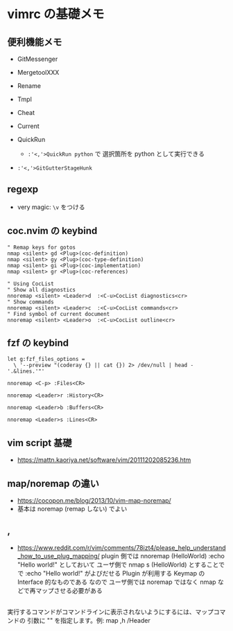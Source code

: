 # vimrc の基礎メモ

## 便利機能メモ

* GitMessenger
* MergetoolXXX
* Rename
* Tmpl
* Cheat
* Current
* QuickRun
  * ``:'<,'>QuickRun python`` で 選択箇所を python として実行できる

* ``:'<,'>GitGutterStageHunk``

## regexp

* very magic: `\v` をつける

## coc.nvim の keybind
``````
" Remap keys for gotos
nmap <silent> gd <Plug>(coc-definition)
nmap <silent> gy <Plug>(coc-type-definition)
nmap <silent> gi <Plug>(coc-implementation)
nmap <silent> gr <Plug>(coc-references)

" Using CocList
" Show all diagnostics
nnoremap <silent> <Leader>d  :<C-u>CocList diagnostics<cr>
" Show commands
nnoremap <silent> <Leader>c  :<C-u>CocList commands<cr>
" Find symbol of current document
nnoremap <silent> <Leader>o  :<C-u>CocList outline<cr>
``````

## fzf の keybind

``````
let g:fzf_files_options =
  \ '--preview "(coderay {} || cat {}) 2> /dev/null | head -'.&lines.'"'

nnoremap <C-p> :Files<CR>

nnoremap <Leader>r :History<CR>

nnoremap <Leader>b :Buffers<CR>

nnoremap <Leader>s :Lines<CR>
``````

## vim script 基礎
- https://mattn.kaoriya.net/software/vim/20111202085236.htm


## map/noremap の違い
- https://cocopon.me/blog/2013/10/vim-map-noremap/
- 基本は noremap (remap しない) でよい


## <Plug>, <SID>
- https://www.reddit.com/r/vim/comments/78izt4/please_help_understand_how_to_use_plug_mapping/
plugin 側では
    nnoremap <Plug>(HelloWorld) :echo "Hello world!"<CR>
としておいて
ユーザ側で
    nmap s <Plug>(HelloWorld)
とすることで で :echo "Hello world!"<CR> がよびだせる
Plugin が利用する Keymap の Interface 的なものである
なので ユーザ側では noremap ではなく nmap などで再マップさせる必要がある

## <silent>
実行するコマンドがコマンドラインに表示されないようにするには、マップコマンドの
引数に "<silent>" を指定します。例: map <silent> ,h /Header<CR>


